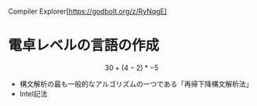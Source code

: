 Compiler Explorer[https://godbolt.org/z/RyNqgE]

# 電卓レベルの言語の作成

$$ 30 + (4 - 2) * -5 $$

- 構文解析の最も一般的なアルゴリズムの一つである「再帰下降構文解析法」
- Intel記法
